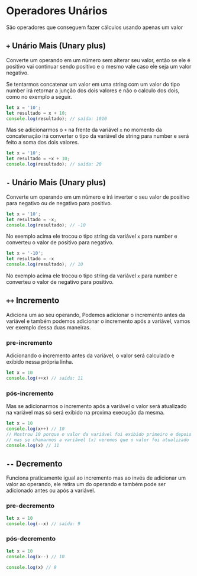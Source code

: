 
# Operadores Unários

São operadores que conseguem fazer cálculos usando apenas um valor

## `+` Unário Mais (Unary plus)

Converte um operando em um número sem alterar seu valor, então se ele é positivo vai continuar sendo positivo e o mesmo vale caso ele seja um valor negativo.

Se tentarmos concatenar um valor em uma string com um valor do tipo number irá retornar a junção dos dois valores e não o calculo dos dois, como no exemplo a seguir.

```js
let x = '10';
let resultado = x + 10;
console.log(resultado); // saída: 1010
```

Mas se adicionarmos o `+` na frente da variável `x` no momento da concatenação irá converter o tipo da variável de string para number e será feito a soma dos dois valores.

```js
let x = '10';
let resultado = +x + 10;
console.log(resultado); // saída: 20
```

## `-` Unário Mais (Unary plus)

Converte um operando em um número e irá inverter o seu valor de positivo para negativo ou de negativo para positivo.

```js
let x = '10';
let resultado = -x;
console.log(resultado); // -10
```

No exemplo acima ele trocou o tipo string da variável `x` para number e converteu o valor de positivo para negativo.

```js
let x = '-10';
let resultado = -x
console.log(resultado); // 10
```

No exemplo acima ele trocou o tipo string da variável `x` para number e converteu o valor de negativo para positivo.

## `++` Incremento

Adiciona um ao seu operando, Podemos adicionar o incremento antes da variável e também podemos adicionar o incremento após a variável, vamos ver exemplo dessa duas maneiras.

### pre-incremento

Adicionando o incremento antes da variável, o valor será calculado e exibido nessa própria linha.

```js
let x = 10
console.log(++x) // saída: 11
```

### pós-incremento

Mas se adicionarmos o incremento após a variável o valor será atualizado na variável mas só será exibido na proxima execução da mesma.

```js
let x = 10
console.log(x++) // 10
// Mostrou 10 porque o valor da variável foi exibido primeiro e depois foi feito a soma.
// mas se chamarmos a variável (x) veremos que o valor foi atualizado
console.log(x) // 11
```

## `--` Decremento

Funciona praticamente igual ao incremento mas ao invés de adicionar um valor ao operando, ele retira um do operando e também pode ser adicionado antes ou após a variável.

### pre-decremento

```js
let x = 10
console.log(--x) // saída: 9
```

### pós-decremento

```js
let x = 10
console.log(x--) // 10

console.log(x) // 9
```

